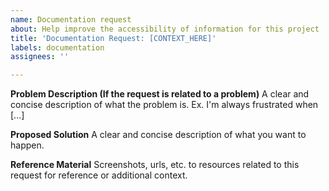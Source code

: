 ```yaml
---
name: Documentation request
about: Help improve the accessibility of information for this project
title: 'Documentation Request: [CONTEXT_HERE]'
labels: documentation
assignees: ''

---
```


**Problem Description (If the request is related to a problem)**
A clear and concise description of what the problem is. Ex. I'm always frustrated when [...]

**Proposed Solution**
A clear and concise description of what you want to happen.

**Reference Material**
Screenshots, urls, etc. to resources related to this request for reference or additional context.
